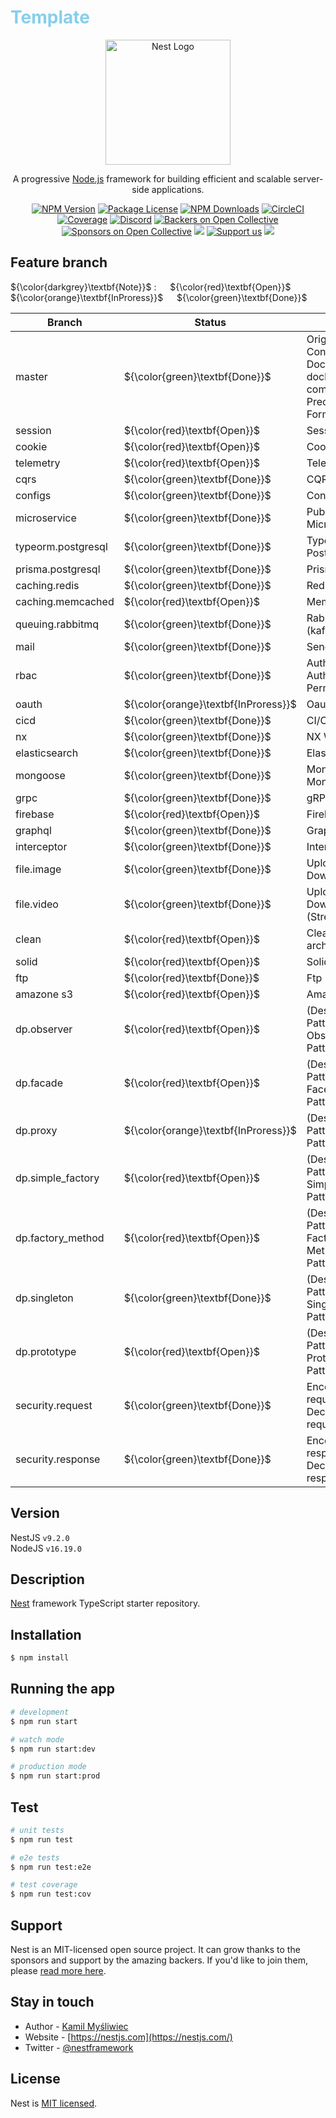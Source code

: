 <h1 style="color:skyblue;">Template</h1>

<p align="center">
  <a href="http://nestjs.com/" target="blank">
  <img src="https://nestjs.com/img/logo-small.svg" width="200" alt="Nest Logo" />
  </a>
</p>

[circleci-image]: https://img.shields.io/circleci/build/github/nestjs/nest/master?token=abc123def456
[circleci-url]: https://circleci.com/gh/nestjs/nest

  <p align="center">A progressive <a href="http://nodejs.org" target="_blank">Node.js</a> framework for building efficient and scalable server-side applications.</p>
    <p align="center">
<a href="https://www.npmjs.com/~nestjscore" target="_blank"><img src="https://img.shields.io/npm/v/@nestjs/core.svg" alt="NPM Version" /></a>
<a href="https://www.npmjs.com/~nestjscore" target="_blank"><img src="https://img.shields.io/npm/l/@nestjs/core.svg" alt="Package License" /></a>
<a href="https://www.npmjs.com/~nestjscore" target="_blank"><img src="https://img.shields.io/npm/dm/@nestjs/common.svg" alt="NPM Downloads" /></a>
<a href="https://circleci.com/gh/nestjs/nest" target="_blank"><img src="https://img.shields.io/circleci/build/github/nestjs/nest/master" alt="CircleCI" /></a>
<a href="https://coveralls.io/github/nestjs/nest?branch=master" target="_blank"><img src="https://coveralls.io/repos/github/nestjs/nest/badge.svg?branch=master#9" alt="Coverage" /></a>
<a href="https://discord.gg/G7Qnnhy" target="_blank"><img src="https://img.shields.io/badge/discord-online-brightgreen.svg" alt="Discord"/></a>
<a href="https://opencollective.com/nest#backer" target="_blank"><img src="https://opencollective.com/nest/backers/badge.svg" alt="Backers on Open Collective" /></a>
<a href="https://opencollective.com/nest#sponsor" target="_blank"><img src="https://opencollective.com/nest/sponsors/badge.svg" alt="Sponsors on Open Collective" /></a>
  <a href="https://paypal.me/kamilmysliwiec" target="_blank"><img src="https://img.shields.io/badge/Donate-PayPal-ff3f59.svg"/></a>
    <a href="https://opencollective.com/nest#sponsor"  target="_blank"><img src="https://img.shields.io/badge/Support%20us-Open%20Collective-41B883.svg" alt="Support us"></a>
  <a href="https://twitter.com/nestframework" target="_blank"><img src="https://img.shields.io/twitter/follow/nestframework.svg?style=social&label=Follow"></a>
</p>
  <!--[![Backers on Open Collective](https://opencollective.com/nest/backers/badge.svg)](https://opencollective.com/nest#backer)
  [![Sponsors on Open Collective](https://opencollective.com/nest/sponsors/badge.svg)](https://opencollective.com/nest#sponsor)-->

## Feature branch

${\color{darkgrey}\textbf{Note}}$ &#58; &emsp;
${\color{red}\textbf{Open}}$ &emsp;
${\color{orange}\textbf{InProress}}$ &emsp;
${\color{green}\textbf{Done}}$ &emsp;

| Branch             | Status                               | Detail                                                                |
| ------------------ | ------------------------------------ | --------------------------------------------------------------------- |
| master             | ${\color{green}\textbf{Done}}$       | Origin, Logger, Config, Dockerfile, docker-compose, Precommit, Format |
| session            | ${\color{red}\textbf{Open}}$         | Session                                                               |
| cookie             | ${\color{red}\textbf{Open}}$         | Cookie                                                                |
| telemetry          | ${\color{red}\textbf{Open}}$         | Telemetry                                                             |
| cqrs               | ${\color{green}\textbf{Done}}$       | CQRS                                                                  |
| configs            | ${\color{green}\textbf{Done}}$       | Configs                                                               |
| microservice       | ${\color{green}\textbf{Done}}$       | PubSub, NATs, Microservice                                            |
| typeorm.postgresql | ${\color{green}\textbf{Done}}$       | TypeORM, PostgreSQL                                                   |
| prisma.postgresql  | ${\color{green}\textbf{Done}}$       | Prisma                                                                |
| caching.redis      | ${\color{green}\textbf{Done}}$       | Redis                                                                 |
| caching.memcached  | ${\color{red}\textbf{Open}}$         | Memcached                                                             |
| queuing.rabbitmq   | ${\color{green}\textbf{Done}}$       | RabbitMQ, (kafka)                                                     |
| mail               | ${\color{green}\textbf{Done}}$       | Send mail                                                             |
| rbac               | ${\color{green}\textbf{Done}}$       | Authentication, Authorization, Permission                             |
| oauth              | ${\color{orange}\textbf{InProress}}$ | Oauth2                                                                |
| cicd               | ${\color{green}\textbf{Done}}$       | CI/CD                                                                 |
| nx                 | ${\color{green}\textbf{Done}}$       | NX Workspace                                                          |
| elasticsearch      | ${\color{green}\textbf{Done}}$       | Elasticsearch                                                         |
| mongoose           | ${\color{green}\textbf{Done}}$       | Mongoose, MongoDB                                                     |
| grpc               | ${\color{green}\textbf{Done}}$       | gRPC                                                                  |
| firebase           | ${\color{red}\textbf{Open}}$         | Firebase                                                              |
| graphql            | ${\color{green}\textbf{Done}}$       | GraphQL                                                               |
| interceptor        | ${\color{green}\textbf{Done}}$       | Interceptor                                                           |
| file.image         | ${\color{green}\textbf{Done}}$       | Upload, Download                                                      |
| file.video         | ${\color{green}\textbf{Done}}$       | Upload, Download, (Streaming)                                         |
| clean              | ${\color{red}\textbf{Open}}$         | Clean architecture                                                    |
| solid              | ${\color{red}\textbf{Open}}$         | Solid                                                                 |
| ftp                | ${\color{red}\textbf{Done}}$         | Ftp                                                                   |
| amazone s3         | ${\color{red}\textbf{Open}}$         | Amazone S3                                                            |
| dp.observer        | ${\color{red}\textbf{Open}}$         | (Design-Pattern) Observer Pattern                                     |
| dp.facade          | ${\color{red}\textbf{Open}}$         | (Design-Pattern) Facede Pattern                                       |
| dp.proxy           | ${\color{orange}\textbf{InProress}}$ | (Design-Pattern) Proxy Pattern                                        |
| dp.simple_factory  | ${\color{red}\textbf{Open}}$         | (Design-Pattern) Simple Factory Pattern                               |
| dp.factory_method  | ${\color{red}\textbf{Open}}$         | (Design-Pattern) Factory Method Pattern                               |
| dp.singleton       | ${\color{green}\textbf{Done}}$       | (Design-Pattern) Singleton Pattern                                    |
| dp.prototype       | ${\color{red}\textbf{Open}}$         | (Design-Pattern) Prototype Pattern                                    |
| security.request   | ${\color{green}\textbf{Done}}$       | Encode request, Decode request                                        |
| security.response  | ${\color{green}\textbf{Done}}$       | Encode response, Decode response                                      |

## Version

NestJS `v9.2.0`<br/>
NodeJS `v16.19.0`<br/>

## Description

[Nest](https://github.com/nestjs/nest) framework TypeScript starter repository.

## Installation

```bash
$ npm install
```

## Running the app

```bash
# development
$ npm run start

# watch mode
$ npm run start:dev

# production mode
$ npm run start:prod
```

## Test

```bash
# unit tests
$ npm run test

# e2e tests
$ npm run test:e2e

# test coverage
$ npm run test:cov
```

## Support

Nest is an MIT-licensed open source project. It can grow thanks to the sponsors and support by the amazing backers. If you'd like to join them, please [read more here](https://docs.nestjs.com/support).

## Stay in touch

- Author - [Kamil Myśliwiec](https://kamilmysliwiec.com)
- Website - [https://nestjs.com](https://nestjs.com/)
- Twitter - [@nestframework](https://twitter.com/nestframework)

## License

Nest is [MIT licensed](LICENSE).
